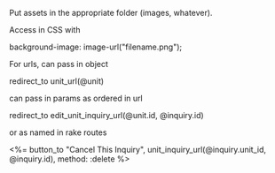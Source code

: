 Put assets in the appropriate folder (images, whatever).

Access in CSS with

background-image: image-url("filename.png");


For urls, can pass in object

redirect_to unit_url(@unit)

can pass in params as ordered in url

redirect_to edit_unit_inquiry_url(@unit.id, @inquiry.id)

or as named in rake routes

<%= button_to "Cancel This Inquiry", unit_inquiry_url(@inquiry.unit_id, @inquiry.id), method: :delete %>
